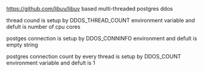https://github.com/libuv/libuv based multi-threaded postgres ddos

thread cound is setup by DDOS_THREAD_COUNT environment variable and defult is number of cpu cores

postges connection is setup by DDOS_CONNINFO environment and defult is empty string

postgres connection count by every thread is setup by DDOS_COUNT environment variable and defult is 1
